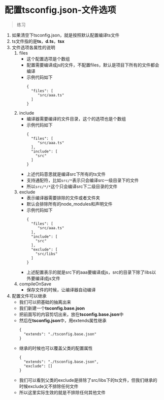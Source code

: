 # 配置tsconfig.json-文件选项

> 练习
1. 如果清空下tsconfig.json，就是按照默认配置编译ts文件
2. ts文件指的是**ts**，**d.ts**，**tsx**
3. 文件选项各属性的说明
    1. files
        * 这个配置选项是个数组
        * 配置需要编译成js的文件，不配置files，默认是项目下所有的文件都会编译     
        * 示例代码如下
            ```
            {
              "files": [
                 "src/aaa.ts"
              ]
            }
            ```
    2. include
        * 编译器需要编译的文件目录，这个的选项也是个数组
        * 示例代码如下
            ```
            {
              "files": [
                 "src/aaa.ts"
              ],
              "include": [
                "src"
              ]
            }
            ```
        * 上述代码意思就是编译src下所有的ts文件    
        * 支持通配符，比如`src/*`表示只会编译src一级目录下的文件  
        * 所以`src/*/*`这个只会编译src下二级目录的文件
    3. exclude
        * 表示编译器需要排除的文件或者文件夹
        * 默认会排除所有的node_modules和声明文件
        * 示例代码如下
            ```
            {
              "files": [
                 "src/aaa.ts"
              ],
              "include": [
                "src"
              ],
              "exclude": [
                "src/libs"
              ]
            }
            ```     
        * 上述配置表示的就是src下的aaa要编译成js，src的目录下除了libs以外要编译成js文件
    4. compileOnSave
        * 保存文件的时候，让编译器自动编译     
4. 配置文件可以继承
    * 我们可以把基础的抽离出来
    * 我们新建一个**tsconfig.base.json**
    * 把前面写的内容剪切出来，放在**tsconfig.base.json**中  
    * 然后在**tsconfig.json**中，用extends属性继承
        ```
        {
          "extends": "./tsconfig.base.json"
        }
        ```   
    * 继承的时候也可以覆盖父类的配置属性 
        ```
        {
          "extends": "./tsconfig.base.json",
          "exclude": []
        }
        ``` 
    * 我们可以看到父类的exclude是排除了src/libs下的ts文件，但我们继承的时候exclude又不排除任何文件
    * 所以这里实际生效的就是不排除任何其他文件                  